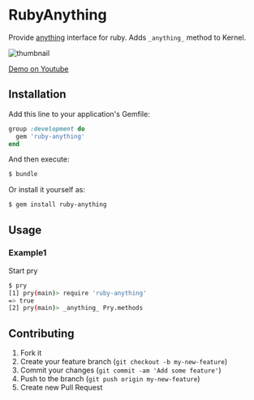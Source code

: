 # RubyAnything

Provide [anything](http://www.emacswiki.org/Anything) interface for ruby. Adds `_anything_` method to Kernel.

![thumbnail](http://pic.toqoz.net/a74849e3c9c2e55afe925bba2dcc23dfd94184ca.png)

[Demo on Youtube](http://www.youtube.com/watch?v=bCyTMCOBkVw&hd=1)

## Installation

Add this line to your application's Gemfile:

```ruby
group :development do
  gem 'ruby-anything'
end
```

And then execute:

```sh
$ bundle
```

Or install it yourself as:

```sh
$ gem install ruby-anything
```

## Usage

### Example1

Start pry
```sh
$ pry
[1] pry(main)> require 'ruby-anything'
=> true
[2] pry(main)> _anything_ Pry.methods
```

## Contributing

1. Fork it
2. Create your feature branch (`git checkout -b my-new-feature`)
3. Commit your changes (`git commit -am 'Add some feature'`)
4. Push to the branch (`git push origin my-new-feature`)
5. Create new Pull Request
